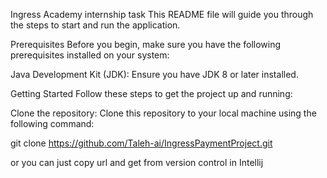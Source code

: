 
Ingress Academy internship task
This README file will guide you through the steps to start and run the application.

Prerequisites
Before you begin, make sure you have the following prerequisites installed on your system:

Java Development Kit (JDK): Ensure you have JDK 8 or later installed.

Getting Started
Follow these steps to get the project up and running:

Clone the repository: Clone this repository to your local machine using the following command:

git clone https://github.com/Taleh-ai/IngressPaymentProject.git

or you can just copy url and get from version control in Intellij
